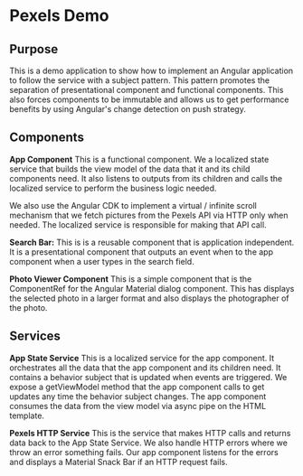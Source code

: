 # Pexels Demo
## Purpose
This is a demo application to show how to implement an Angular application to follow the service with a subject pattern.  This pattern promotes the separation of presentational component and functional components.  This also forces components to be immutable and allows us to get performance benefits by using Angular's change detection on push strategy.
## Components

**App Component**
This is a functional component.  We a localized state service that builds the view model of the data that  it and its child components need.  It also listens to outputs from its children and calls the localized service to perform the business logic needed.

We also use the Angular CDK to implement a virtual / infinite scroll mechanism that we fetch pictures from the Pexels API via HTTP only when needed.  The localized service is responsible for making that API call.

**Search Bar:**
This is is a reusable component that is application independent.  It is a presentational component that outputs an event when to the app component when a user types in the search field.

**Photo Viewer Component**
This is a simple component that is the ComponentRef for the Angular Material dialog component.  This has displays the selected photo in a larger format and also displays the photographer of the photo.

## Services
**App State Service**
This is a localized service for the app component.  It orchestrates all the data that the app component and its children need.  It contains a behavior subject that is updated when events are triggered.  We expose a getViewModel method that the app component calls to get updates any time the behavior subject changes.  The app component consumes the data from the view model via async pipe on the HTML template.

**Pexels HTTP Service**
This is the service that makes HTTP calls and returns data back to the App State Service.  We also handle HTTP errors where we throw an error something fails.  Our app component listens for the errors and displays a Material Snack Bar if an HTTP request fails.